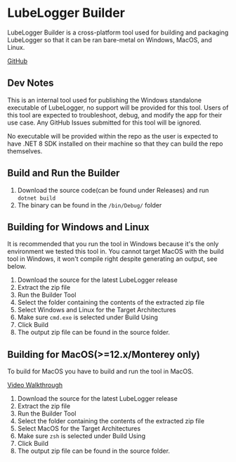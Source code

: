 # LubeLogger Builder

LubeLogger Builder is a cross-platform tool used for building and packaging LubeLogger so that it can be ran bare-metal on Windows, MacOS, and Linux.

[GitHub](https://github.com/hargata/lubelog_builder)

## Dev Notes

This is an internal tool used for publishing the Windows standalone executable of LubeLogger, no support will be provided for this tool. Users of this tool are expected to troubleshoot, debug, and modify the app for their use case. Any GitHub Issues submitted for this tool will be ignored.

No executable will be provided within the repo as the user is expected to have .NET 8 SDK installed on their machine so that they can build the repo themselves.

## Build and Run the Builder

1. Download the source code(can be found under Releases) and run `dotnet build`
2. The binary can be found in the `/bin/Debug/` folder 

## Building for Windows and Linux

It is recommended that you run the tool in Windows because it's the only environment we tested this tool in. You cannot target MacOS with the build tool in Windows, it won't compile right despite generating an output, see below.

1. Download the source for the latest LubeLogger release
2. Extract the zip file
3. Run the Builder Tool
4. Select the folder containing the contents of the extracted zip file
5. Select Windows and Linux for the Target Architectures
6. Make sure `cmd.exe` is selected under Build Using
7. Click Build
8. The output zip file can be found in the source folder.

## Building for MacOS(>=12.x/Monterey only)

To build for MacOS you have to build and run the tool in MacOS.

[Video Walkthrough](https://www.youtube.com/watch?v=YWG0auL1x9o)

1. Download the source for the latest LubeLogger release
2. Extract the zip file
3. Run the Builder Tool
4. Select the folder containing the contents of the extracted zip file
5. Select MacOS for the Target Architectures
6. Make sure `zsh` is selected under Build Using
7. Click Build
8. The output zip file can be found in the source folder.
